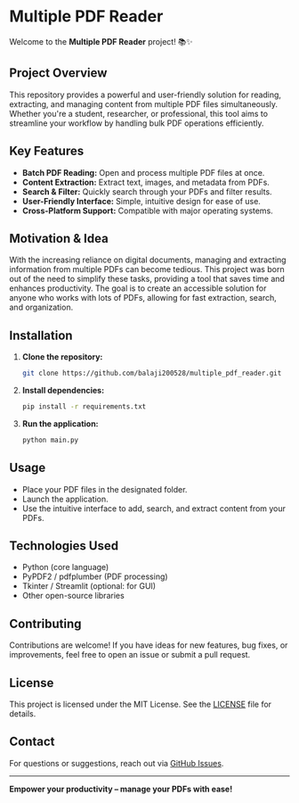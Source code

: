 # Multiple PDF Reader

Welcome to the **Multiple PDF Reader** project! 📚✨

## Project Overview

This repository provides a powerful and user-friendly solution for reading, extracting, and managing content from multiple PDF files simultaneously. Whether you're a student, researcher, or professional, this tool aims to streamline your workflow by handling bulk PDF operations efficiently.

## Key Features

- **Batch PDF Reading:** Open and process multiple PDF files at once.
- **Content Extraction:** Extract text, images, and metadata from PDFs.
- **Search & Filter:** Quickly search through your PDFs and filter results.
- **User-Friendly Interface:** Simple, intuitive design for ease of use.
- **Cross-Platform Support:** Compatible with major operating systems.

## Motivation & Idea

With the increasing reliance on digital documents, managing and extracting information from multiple PDFs can become tedious. This project was born out of the need to simplify these tasks, providing a tool that saves time and enhances productivity. The goal is to create an accessible solution for anyone who works with lots of PDFs, allowing for fast extraction, search, and organization.

## Installation

1. **Clone the repository:**
   ```bash
   git clone https://github.com/balaji200528/multiple_pdf_reader.git
   ```
2. **Install dependencies:**
   ```bash
   pip install -r requirements.txt
   ```
3. **Run the application:**
   ```bash
   python main.py
   ```

## Usage

- Place your PDF files in the designated folder.
- Launch the application.
- Use the intuitive interface to add, search, and extract content from your PDFs.

## Technologies Used

- Python (core language)
- PyPDF2 / pdfplumber (PDF processing)
- Tkinter / Streamlit (optional: for GUI)
- Other open-source libraries

## Contributing

Contributions are welcome! If you have ideas for new features, bug fixes, or improvements, feel free to open an issue or submit a pull request.

## License

This project is licensed under the MIT License. See the [LICENSE](LICENSE) file for details.

## Contact

For questions or suggestions, reach out via [GitHub Issues](https://github.com/balaji200528/multiple_pdf_reader/issues).

---

**Empower your productivity – manage your PDFs with ease!**
